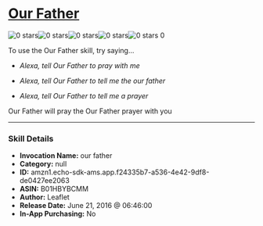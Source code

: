 # [Our Father](http://alexa.amazon.com/#skills/amzn1.echo-sdk-ams.app.f24335b7-a536-4e42-9df8-de0427ee2063)
![0 stars](../../images/ic_star_border_black_18dp_1x.png)![0 stars](../../images/ic_star_border_black_18dp_1x.png)![0 stars](../../images/ic_star_border_black_18dp_1x.png)![0 stars](../../images/ic_star_border_black_18dp_1x.png)![0 stars](../../images/ic_star_border_black_18dp_1x.png) 0

To use the Our Father skill, try saying...

* *Alexa, tell Our Father to pray with me*

* *Alexa, tell Our Father to tell me the our father*

* *Alexa, tell Our Father to tell me a prayer*

Our Father will pray the Our Father prayer with you

***

### Skill Details

* **Invocation Name:** our father
* **Category:** null
* **ID:** amzn1.echo-sdk-ams.app.f24335b7-a536-4e42-9df8-de0427ee2063
* **ASIN:** B01HBYBCMM
* **Author:** Leaflet
* **Release Date:** June 21, 2016 @ 06:46:00
* **In-App Purchasing:** No
